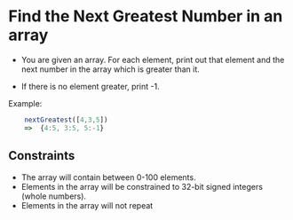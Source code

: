 # Find the Next Greatest Number in an array

- You are given an array. For each element, print out that element and the next number in the array which is greater than it.

- If there is no element greater, print -1.

Example: 
```javascript
    nextGreatest([4,3,5])
    =>  {4:5, 3:5, 5:-1}
```

## Constraints
- The array will contain between 0-100 elements.
- Elements in the array will be constrained to 32-bit signed integers (whole numbers).
- Elements in the array will not repeat